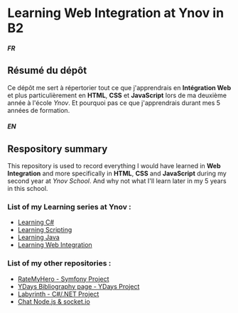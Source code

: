 # Learning Web Integration at Ynov in B2


##### FR

## Résumé du dépôt

Ce dépôt me sert à répertorier tout ce que j'apprendrais en **Intégration Web** et plus particulièrement en **HTML**, **CSS** et **JavaScript** lors de ma deuxième année à l'école *Ynov*. Et pourquoi pas ce que j'apprendrais durant mes 5 années de formation.


##### EN

## Respository summary

This repository is used to record everything I would have learned in **Web Integration** and more specifically in **HTML**, **CSS** and **JavaScript** during my second year at *Ynov School*. And why not what I'll learn later in my 5 years in this school.


### List of my Learning series at Ynov :

* [Learning C#](https://github.com/ImMyst/Learning-CSharp-B2)
* [Learning Scripting](https://github.com/ImMyst/Learning-Scripting-B2)
* [Learning Java](https://github.com/ImMyst/Learning-Java-B1)
* [Learning Web Integration](https://github.com/ImMyst/Learning-Web-integration)

### List of my other repositories :

* [RateMyHero - Symfony Project](https://github.com/ImMyst/RateMyHero)
* [YDays Bibliography page - YDays Project](https://github.com/ImMyst/Ydays-Bibliography-page)
* [Labyrinth - C#/.NET Project](https://github.com/ImMyst/Labyrinth-CSharp)
* [Chat Node.js & socket.io](https://github.com/ImMyst/Chat-Node.js-socket.io)
